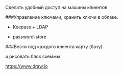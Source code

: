 ﻿Сделать удобный доступ на машины клиентов 



###Управление ключами, хранить ключи в облаке.





   - Keepass + LDAP 



   - password-store 







###Вести под каждого клиента карту (базу)

и рисовать блок схеммы

https://www.draw.io